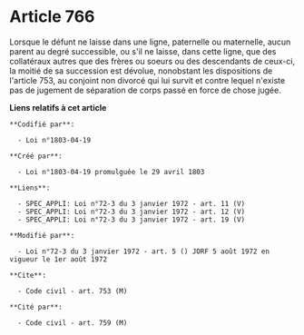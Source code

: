 # Article 766

Lorsque le défunt ne laisse dans une ligne, paternelle ou maternelle, aucun parent au degré successible, ou s'il ne laisse,
dans cette ligne, que des collatéraux autres que des frères ou soeurs ou des descendants de ceux-ci, la moitié de sa
succession est dévolue, nonobstant les dispositions de l'article 753, au conjoint non divorcé qui lui survit et contre lequel
n'existe pas de jugement de séparation de corps passé en force de chose jugée.

**Liens relatifs à cet article**

	**Codifié par**:

	  - Loi n°1803-04-19

	**Créé par**:

	  - Loi n°1803-04-19 promulguée le 29 avril 1803

	**Liens**:

	  - SPEC_APPLI: Loi n°72-3 du 3 janvier 1972 - art. 11 (V)
	  - SPEC_APPLI: Loi n°72-3 du 3 janvier 1972 - art. 12 (V)
	  - SPEC_APPLI: Loi n°72-3 du 3 janvier 1972 - art. 19 (V)

	**Modifié par**:

	  - Loi n°72-3 du 3 janvier 1972 - art. 5 () JORF 5 août 1972 en vigueur le 1er août 1972

	**Cite**:

	  - Code civil - art. 753 (M)

	**Cité par**:

	  - Code civil - art. 759 (M)
